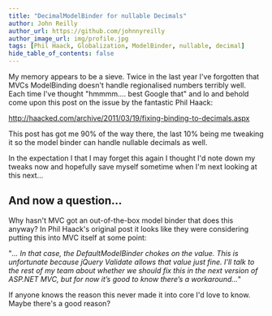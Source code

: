 ```yaml
---
title: "DecimalModelBinder for nullable Decimals"
author: John Reilly
author_url: https://github.com/johnnyreilly
author_image_url: img/profile.jpg
tags: [Phil Haack, Globalization, ModelBinder, nullable, decimal]
hide_table_of_contents: false
---
```

My memory appears to be a sieve. Twice in the last year I've forgotten that MVCs ModelBinding doesn't handle regionalised numbers terribly well. Each time I've thought "hmmmm.... best Google that" and lo and behold come upon this post on the issue by the fantastic Phil Haack:

 [http://haacked.com/archive/2011/03/19/fixing-binding-to-decimals.aspx ](<http://haacked.com/archive/2011/03/19/fixing-binding-to-decimals.aspx>)

This post has got me 90% of the way there, the last 10% being me tweaking it so the model binder can handle nullable decimals as well.

In the expectation I that I may forget this again I thought I'd note down my tweaks now and hopefully save myself sometime when I'm next looking at this next...

<script src="https://gist.github.com/johnnyreilly/5135647.js?file=DecimalModelBinder.cs"></script>

## And now a question...

Why hasn't MVC got an out-of-the-box model binder that does this anyway? In Phil Haack's original post it looks like they were considering putting this into MVC itself at some point:

"*... In that case, the DefaultModelBinder chokes on the value. This is unfortunate because jQuery Validate allows that value just fine. I’ll talk to the rest of my team about whether we should fix this in the next version of ASP.NET MVC, but for now it’s good to know there’s a workaround...*"

If anyone knows the reason this never made it into core I'd love to know. Maybe there's a good reason?


